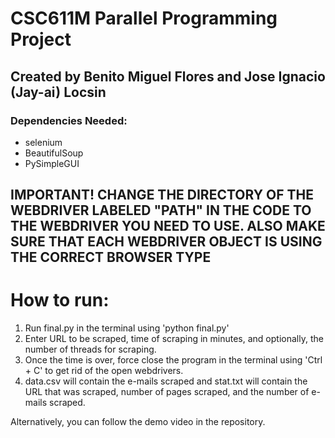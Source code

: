 # CSC611M Parallel Programming Project
## Created by Benito Miguel Flores and Jose Ignacio (Jay-ai) Locsin
 
### Dependencies Needed:
* selenium
* BeautifulSoup
* PySimpleGUI

## IMPORTANT! CHANGE THE DIRECTORY OF THE WEBDRIVER LABELED "PATH" IN THE CODE TO THE WEBDRIVER YOU NEED TO USE. ALSO MAKE SURE THAT EACH WEBDRIVER OBJECT IS USING THE CORRECT BROWSER TYPE

# How to run:
1. Run final.py in the terminal using 'python final.py'
2. Enter URL to be scraped, time of scraping in minutes, and optionally, the number of threads for scraping.
3. Once the time is over, force close the program in the terminal using 'Ctrl + C' to get rid of the open webdrivers.
4. data.csv will contain the e-mails scraped and stat.txt will contain the URL that was scraped, number of pages scraped, and the number of e-mails scraped.

Alternatively, you can follow the demo video in the repository.